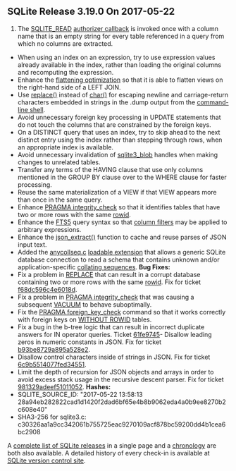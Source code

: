 ## SQLite Release 3\.19\.0 On 2017\-05\-22

1. The [SQLITE\_READ](../c3ref/c_alter_table.html) [authorizer callback](../c3ref/set_authorizer.html) is invoked once
 with a column name that is an empty string
 for every table referenced in a query from which no columns are extracted.
- When using an index on an expression, try to use expression values already
 available in the index, rather than loading the original columns and recomputing
 the expression.
- Enhance the [flattening optimization](../optoverview.html#flattening) so that it is able to flatten views
 on the right\-hand side of a LEFT JOIN.
- Use [replace()](../lang_corefunc.html#replace) instead of [char()](../lang_corefunc.html#char) for escaping newline and carriage\-return
 characters embedded in strings in the .dump output from the [command\-line shell](../cli.html).
- Avoid unnecessary foreign key processing in UPDATE statements that do not
 touch the columns that are constrained by the foreign keys.
- On a DISTINCT query that uses an index, try to skip ahead to the next distinct
 entry using the index rather than stepping through rows, when an appropriate
 index is available.
- Avoid unnecessary invalidation of [sqlite3\_blob](../c3ref/blob.html) handles when making
 changes to unrelated tables.
- Transfer any terms of the HAVING clause that use only columns mentioned in
 the GROUP BY clause over to the WHERE clause for faster processing.
- Reuse the same materialization of a VIEW if that VIEW appears more than
 once in the same query.
- Enhance [PRAGMA integrity\_check](../pragma.html#pragma_integrity_check) so that it identifies tables that have two
 or more rows with the same [rowid](../lang_createtable.html#rowid).
- Enhance the [FTS5](../fts5.html) query syntax so that [column filters](../fts5.html#fts5_column_filters)
 may be applied to arbitrary expressions.
- Enhance the [json\_extract()](../json1.html#jex) function to cache and reuse parses of JSON
 input text.
- Added the [anycollseq.c](https://sqlite.org/src/file/ext/misc/anycollseq.c)
[loadable extension](../loadext.html) that allows a generic SQLite database connection to
 read a schema that contains unknown and/or
 application\-specific [collating sequences](../datatype3.html#collation).
**Bug Fixes:**
- Fix a problem in [REPLACE](../lang_replace.html) that can result in a corrupt database containing
 two or more rows with the same [rowid](../lang_createtable.html#rowid). Fix for ticket
 [f68dc596c4e6018d](https://www.sqlite.org/src/info/f68dc596c4e6018d).
- Fix a problem in [PRAGMA integrity\_check](../pragma.html#pragma_integrity_check) that was causing a subsequent
 [VACUUM](../lang_vacuum.html) to behave suboptimally.
- Fix the [PRAGMA foreign\_key\_check](../pragma.html#pragma_foreign_key_check) command so that it works correctly with
 foreign keys on [WITHOUT ROWID](../withoutrowid.html) tables.
- Fix a bug in the b\-tree logic that can result in incorrect duplicate answers
 for IN operator queries. Ticket
 [61fe9745](https://sqlite.org/src/info/61fe9745)- Disallow leading zeros in numeric constants in JSON. Fix for ticket
 [b93be8729a895a528e2](https://www.sqlite.org/src/info/b93be8729a895a528e2).
- Disallow control characters inside of strings in JSON. Fix for ticket
 [6c9b5514077fed34551](https://www.sqlite.org/src/info/6c9b5514077fed34551).
- Limit the depth of recursion for JSON objects and arrays in order to avoid
 excess stack usage in the recursive descent parser. Fix for ticket
 [981329adeef51011052](https://www.sqlite.org/src/info/981329adeef51011052).
**Hashes:**
- SQLITE\_SOURCE\_ID: "2017\-05\-22 13:58:13 28a94eb282822cad1d1420f2dad6bf65e4b8b9062eda4a0b9ee8270b2c608e40"
- SHA3\-256 for sqlite3\.c: c30326aa1a9cc342061b755725eac9270109acf878bc59200dd4b1cea6bc2908



A [complete list of SQLite releases](../changes.html)
 in a single page and a [chronology](../chronology.html) are both also available.
 A detailed history of every
 check\-in is available at
 [SQLite version control site](https://www.sqlite.org/src/timeline).


